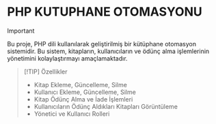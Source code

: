 # PHP KUTUPHANE OTOMASYONU


> [!IMPORTANT]  
> Bu proje, PHP dili kullanılarak geliştirilmiş bir kütüphane otomasyon sistemidir. Bu sistem, kitapların, kullanıcıların ve ödünç alma işlemlerinin yönetimini kolaylaştırmayı amaçlamaktadır.

> [!TIP] Özellikler
> - Kitap Ekleme, Güncelleme, Silme
> - Kullanıcı Ekleme, Güncelleme, Silme
> - Kitap Ödünç Alma ve İade İşlemleri
> - Kullanıcıların Ödünç Aldıkları Kitapları Görüntüleme
> - Yönetici ve Kullanıcı Rolleri
